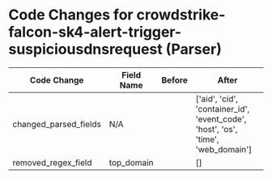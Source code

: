 # Code Changes for crowdstrike-falcon-sk4-alert-trigger-suspiciousdnsrequest (Parser)

| Code Change | Field Name | Before | After |
|-------------|------------|--------|-------|
| changed_parsed_fields | N/A |  | ['aid', 'cid', 'container_id', 'event_code', 'host', 'os', 'time', 'web_domain'] |
| removed_regex_field | top_domain |  | [] |